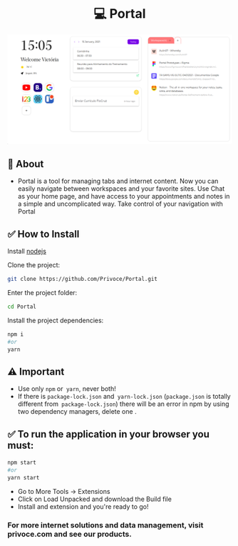 <div align="center">

# 💻 Portal

![](preview.png)

</div>

## 📖 About

- Portal is a tool for managing tabs and internet content. Now you can easily navigate between workspaces and your
  favorite sites. Use Chat as your home page, and have access to your appointments and notes in a simple and
  uncomplicated way. Take control of your navigation with Portal

## :white_check_mark: How to Install

Install [nodejs](https://nodejs.org/en/)

Clone the project:

```bash
git clone https://github.com/Privoce/Portal.git
```

Enter the project folder:

```bash
cd Portal
```

Install the project dependencies:

```bash
npm i
#or
yarn
```

## ⚠️ Important

- Use only `npm` or` yarn`, never both!
- If there is `package-lock.json` and` yarn-lock.json` (`package.json` is totally different from` package-lock.json`)
  there will be an error in npm by using two dependency managers, delete one .

## :white_check_mark: To run the application in your browser you must:

```bash
npm start
#or
yarn start
```

- Go to More Tools -> Extensions
- Click on Load Unpacked and download the Build file
- Install and extension and you're ready to go!

### For more internet solutions and data management, visit privoce.com and see our products.
